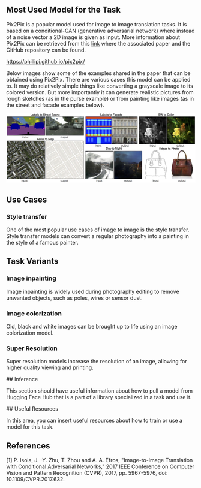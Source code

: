 ## Most Used Model for the Task

Pix2Pix is a popular model used for image to image translation tasks. It is based on a conditional-GAN (generative adversarial network) where instead of a noise vector a 2D image is given as input. More information about Pix2Pix can be retrieved from this [link](https://phillipi.github.io/pix2pix/) where the associated paper and the GitHub repository can be found.

https://phillipi.github.io/pix2pix/

Below images show some of the examples shared in the paper that can be obtained using Pix2Pix. There are various cases this model can be applied to. It may do relatively simple things like converting a grayscale image to its colored version. But more importantly it can generate realistic pictures from rough sketches (as in the purse example) or from painting like images (as in the street and facade examples below).

<img src="/tasks/assets/image-to-image/pix2pix_examples.jpg" alt="Alt text" title="Optional title">

## Use Cases

### Style transfer

One of the most popular use cases of image to image is the style transfer. Style transfer models can convert a regular photography into a painting in the style of a famous painter.

## Task Variants

### Image inpainting

Image inpainting is widely used during photography editing to remove unwanted objects, such as poles, wires or sensor
dust.

### Image colorization

Old, black and white images can be brought up to life using an image colorization model.

### Super Resolution

Super resolution models increase the resolution of an image, allowing for higher quality viewing and printing.

## Inference

This section should have useful information about how to pull a model from Hugging Face Hub that is a part of a library specialized in a task and use it.

## Useful Resources

In this area, you can insert useful resources about how to train or use a model for this task.

## References 

[1] P. Isola, J. -Y. Zhu, T. Zhou and A. A. Efros, "Image-to-Image Translation with Conditional Adversarial Networks," 2017 IEEE Conference on Computer Vision and Pattern Recognition (CVPR), 2017, pp. 5967-5976, doi: 10.1109/CVPR.2017.632.
